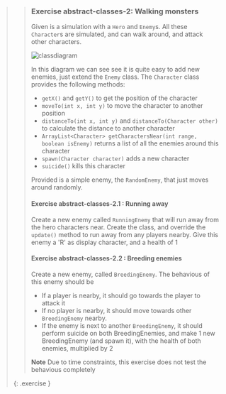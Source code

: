 >> ### Exercise abstract-classes-2: Walking monsters
>>
>> Given is a simulation with a `Hero` and `Enemy`s. All these `Character`s are simulated, and can walk around, and attack other characters. 
>> 
>> ![classdiagram](images/exercise/week10/ex5.png)
>>
>> In this diagram we can see see it is quite easy to add new enemies, just extend the `Enemy` class. The `Character` class provides the following methods:
>>
>> - `getX()` and `getY()` to get the position of the character
>> - `moveTo(int x, int y)` to move the character to another position
>> - `distanceTo(int x, int y)` and `distanceTo(Character other)` to calculate the distance to another character
>> - `ArrayList<Character> getCharactersNear(int range, boolean isEnemy)` returns a list of all the enemies around this character
>> - `spawn(Character character)` adds a new character
>> - `suicide()` kills this character
>>
>> Provided is a simple enemy, the `RandomEnemy`, that just moves around randomly.
>>
>> #### Exercise abstract-classes-2.1 : Running away
>>
>> Create a new enemy called `RunningEnemy` that will run away from the hero characters near. Create the class, and override the `update()` method to run away from any players nearby. Give this enemy a 'R' as display character, and a health of 1
>>
>> #### Exercise abstract-classes-2.2 : Breeding enemies
>>
>> Create a new enemy, called `BreedingEnemy`. The behavious of this enemy should be
>>
>> - If a player is nearby, it should go towards the player to attack it 
>> - If no player is nearby, it should move towards other `BreedingEnemy` nearby.
>> - If the enemy is next to another `BreedingEnemy`, it should perform suicide on both BreedingEnemies, and make 1 new BreedingEnemy (and spawn it), with the health of both enemies, multiplied by 2
>>
>> **Note** Due to time constraints, this exercise does not test the behavious completely
>>
>{: .exercise }